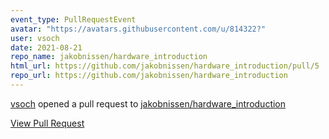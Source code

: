 ```yaml
---
event_type: PullRequestEvent
avatar: "https://avatars.githubusercontent.com/u/814322?"
user: vsoch
date: 2021-08-21
repo_name: jakobnissen/hardware_introduction
html_url: https://github.com/jakobnissen/hardware_introduction/pull/5
repo_url: https://github.com/jakobnissen/hardware_introduction
---
```


<a href='https://github.com/vsoch' target='_blank'>vsoch</a> opened a pull request to <a href='https://github.com/jakobnissen/hardware_introduction' target='_blank'>jakobnissen/hardware_introduction</a>

<a href='https://github.com/jakobnissen/hardware_introduction/pull/5' target='_blank'>View Pull Request</a>